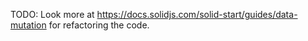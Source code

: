 TODO: Look more at <https://docs.solidjs.com/solid-start/guides/data-mutation> for refactoring the code.
